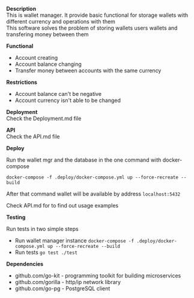 **Description**<br />
This is wallet manager. It provide basic functional for storage wallets with different currency and operations with them <br />
This software solves the problem of storing wallets users wallets and transfering money between them

**Functional**<br />
- Account creating
- Account balance changing
- Transfer money between accounts with the same currency

**Restrictions**<br />
- Account balance can't be negative
- Account currency isn't able to be changed

**Deployment**<br />
Check the Deployment.md file

**API**<br />
Check the API.md file

**Deploy**

Run the wallet mgr and the database in the one command with docker-compose

`docker-compose -f .deploy/docker-compose.yml up --force-recreate --build`

After that command wallet will be available by address `localhost:5432`

Check API.md for to find out usage examples 

**Testing**

Run tests in two simple steps

- Run wallet manager instance `docker-compose -f .deploy/docker-compose.yml up --force-recreate --build`
- Run tests `go test ./test`


**Dependencies**
- github.com/go-kit - programming toolkit for building microservices
- github.com/gorilla - http/ip network library
- github.com/go-pg - PostgreSQL client
 
